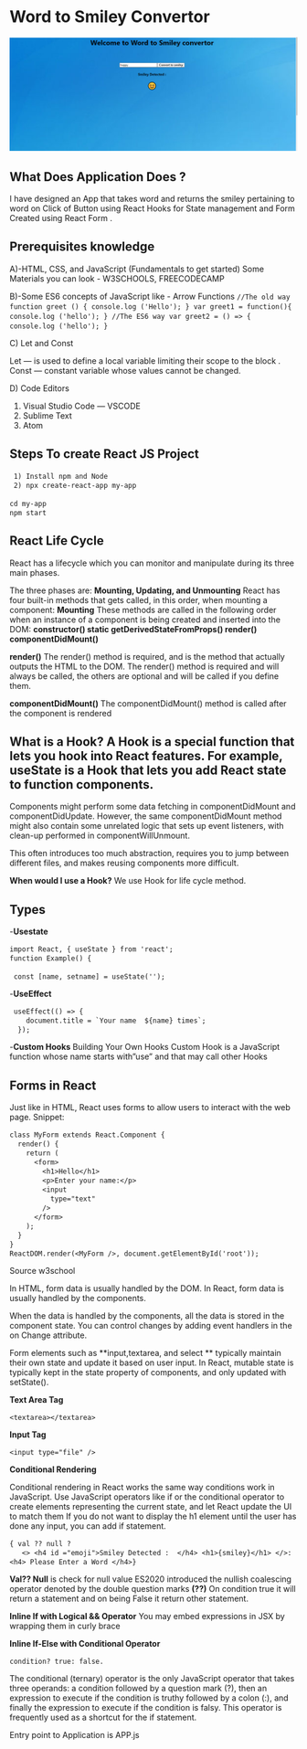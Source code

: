 
# Word to Smiley Convertor

![Image of App](https://github.com/anshutoppo/DevPost_FB_Oct26/blob/main/wordtosmiley.PNG)

## What Does Application Does ?

I have designed an App that takes word and returns the smiley pertaining to word on Click of Button using React Hooks for State management and Form Created using React Form .


 


## Prerequisites knowledge 

A)-HTML, CSS, and JavaScript (Fundamentals to get started)
Some Materials you can look - W3SCHOOLS, FREECODECAMP 

B)-Some ES6 concepts of JavaScript like -
 Arrow Functions
               ```
               //The old way
                function greet ()
                {
                  console.log ('Hello');
                }
                var greet1 = function(){
                  console.log ('hello');
                }
                //The ES6 way
                var greet2 = () => {
                  console.log ('hello');
                }
                ```
                
C) Let and Const

Let — is used to define a local variable limiting their scope to the block .
Const — constant variable whose values cannot be changed.


D) Code Editors

1. Visual Studio Code — VSCODE 
2. Sublime Text
3. Atom





## Steps To create React JS Project
```
 1) Install npm and Node
 2) npx create-react-app my-app

cd my-app
npm start
```

## React Life Cycle 
React has a lifecycle which you can monitor and manipulate during its three main phases.

The three phases are: **Mounting, Updating, and Unmounting**
React has four built-in methods that gets called, in this order, when mounting a component:
**Mounting**
These methods are called in the following order when an instance of a component is being created and inserted into the DOM:
**constructor()
static getDerivedStateFromProps()
render()
componentDidMount()**

**render()**
The render() method is required, and is the method that actually outputs the HTML to the DOM. The render() method is required and will always be called, the others are optional and will be called if you define them.

**componentDidMount()**
The componentDidMount() method is called after the component is rendered


## What is a Hook? A Hook is a special function that lets you **hook into** React features. For example, useState is a Hook that lets you add React state to function components. 

Components might perform some data fetching in componentDidMount and componentDidUpdate. However, the same componentDidMount method might also contain some unrelated logic that sets up event listeners, with clean-up performed in componentWillUnmount. 


This often introduces too much abstraction, requires you to jump between different files, and makes reusing components more difficult.
 

**When would I use a Hook?** We use Hook for life cycle method.

## Types 

-**Usestate**
 ```
 import React, { useState } from 'react';
 function Example() {

  const [name, setname] = useState('');
 ```
-**UseEffect**
```
 useEffect(() => {
    document.title = `Your name  ${name} times`;
  });
```
 
-**Custom Hooks**
Building Your Own Hooks
Custom Hook is a JavaScript function whose name starts with”use” and that may call other Hooks
 



## Forms in React 

Just like in HTML, React uses forms to allow users to interact with the web page.
Snippet:
```
class MyForm extends React.Component {
  render() {
    return (
      <form>
        <h1>Hello</h1>
        <p>Enter your name:</p>
        <input
          type="text"
        />
      </form>
    );
  }
}
ReactDOM.render(<MyForm />, document.getElementById('root'));

```
Source w3school


In HTML, form data is usually handled by the DOM.
In React, form data is usually handled by the components.

When the data is handled by the components, all the data is stored in the component state.
You can control changes by adding event handlers in the on Change attribute.

Form elements such as **input,textarea, and select **
 typically maintain their own state and update it based on user input. In React, mutable state is typically kept in the state property of components, and only updated with setState().

**Text Area Tag** 
```
<textarea></textarea>
```
 
**Input Tag**
```
<input type="file" />
```

 
**Conditional Rendering**

Conditional rendering in React works the same way conditions work in JavaScript. Use JavaScript operators like if or the conditional operator to create elements representing the current state, and let React update the UI to match them
If you do not want to display the h1 element until the user has done any input, you can add  if statement.


  ```
  { val ?? null ? 
     <> <h4 id ="emoji">Smiley Detected :  </h4> <h1>{smiley}</h1> </>: <h4> Please Enter a Word </h4>}
  ```
     
**Val?? Null**   is check for null value ES2020 introduced the nullish coalescing operator denoted by the double question marks **(??)**
On condition true it will return a statement and on being False it return other statement.

**Inline If with Logical && Operator**
You may embed expressions in JSX by wrapping them in curly brace

**Inline If-Else with Conditional Operator**
```
condition? true: false.
```
The conditional (ternary) operator is the only JavaScript operator that takes three operands: a condition followed by a question mark (?), then an expression to execute if the condition is truthy followed by a colon (:), and finally the expression to execute if the condition is falsy. This operator is frequently used as a shortcut for the if statement.

Entry point to Application is APP.js 








